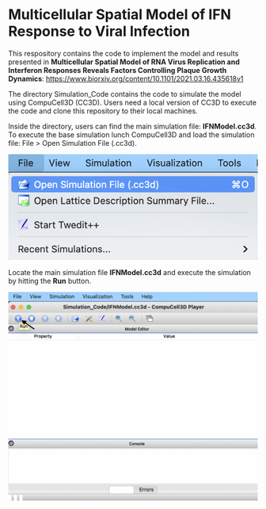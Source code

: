 # Multicellular Spatial Model of IFN Response to Viral Infection

This respository contains the code to implement the model and results presented in 
**Multicellular Spatial Model of RNA Virus Replication and Interferon Responses Reveals Factors Controlling Plaque Growth Dynamics**: 
https://www.biorxiv.org/content/10.1101/2021.03.16.435618v1

The directory Simulation_Code contains the code to simulate the model using CompuCell3D (CC3D). Users need a local 
version of CC3D to execute the code and clone this repository to their local machines.

Inside the directory, users can find the main simulation file: **IFNModel.cc3d**. 
To execute the base simulation lunch CompuCell3D and load the simulation file: File > Open Simulation File (.cc3d).

![1](./Readme_Images/1.png)

Locate the main simulation file **IFNModel.cc3d** and execute the simulation by hitting the **Run** button.

![2](./Readme_Images/2.png)